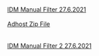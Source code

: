<!DOCTYPE html>
<br>
<br>
<a href="idm_1">IDM Manual Filter 27.6.2021</a>
<br>
<br>
<a href="https://codeload.github.com/saeedygujjar/adhost.github.io/zip/refs/tags/1.0">Adhost Zip File</a>
<br>
<br>
<br>
<a href="Host_custom_1.txt">IDM Manual Filter 2  27.6.2021</a>
